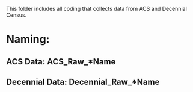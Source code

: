 This folder includes all coding that collects data from ACS and Decennial Census.
# Naming:
## ACS Data: ACS_Raw_*Name
## Decennial Data: Decennial_Raw_*Name
